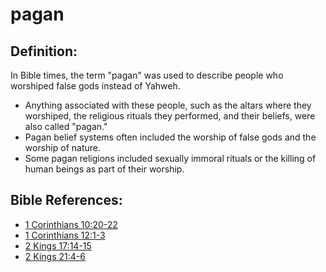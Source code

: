 # pagan #

## Definition: ##

In Bible times, the term "pagan" was used to describe people who worshiped false gods instead of Yahweh.

* Anything associated with these people, such as the altars where they worshiped, the religious rituals they performed, and their beliefs, were also called "pagan."
* Pagan belief systems often included the worship of false gods and the worship of nature.
* Some pagan religions included sexually immoral rituals or the killing of human beings as part of their worship.



## Bible References: ##

* [1 Corinthians 10:20-22](en/tn/1co/help/10/20)
* [1 Corinthians 12:1-3](en/tn/1co/help/12/01)
* [2 Kings 17:14-15](en/tn/2ki/help/17/14)
* [2 Kings 21:4-6](en/tn/2ki/help/21/04)